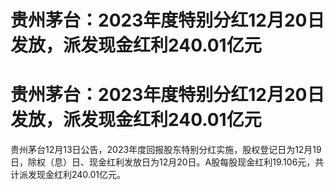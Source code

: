 # 贵州茅台：2023年度特别分红12月20日发放，派发现金红利240.01亿元

# 贵州茅台：2023年度特别分红12月20日发放，派发现金红利240.01亿元

贵州茅台12月13日公告，2023年度回报股东特别分红实施，股权登记日为12月19日，除权（息）日、现金红利发放日为12月20日。A股每股现金红利19.106元，共计派发现金红利240.01亿元。

